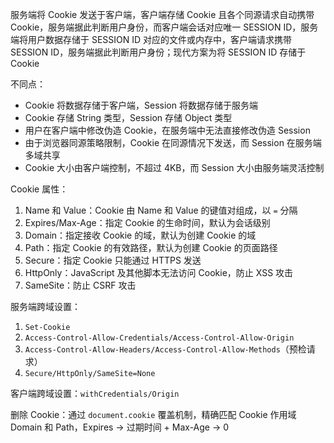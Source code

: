 服务端将 Cookie 发送于客户端，客户端存储 Cookie 且各个同源请求自动携带 Cookie，服务端据此判断用户身份，而客户端会话对应唯一 SESSION ID，服务端将用户数据存储于 SESSION ID 对应的文件或内存中，客户端请求携带 SESSION ID，服务端据此判断用户身份；现代方案为将 SESSION ID 存储于 Cookie

不同点：

- Cookie 将数据存储于客户端，Session 将数据存储于服务端
- Cookie 存储 String 类型，Session 存储 Object 类型
- 用户在客户端中修改伪造 Cookie，在服务端中无法直接修改伪造 Session
- 由于浏览器同源策略限制，Cookie 在同源情况下发送，而 Session 在服务端多域共享
- Cookie 大小由客户端控制，不超过 4KB，而 Session 大小由服务端灵活控制

Cookie 属性：

1. Name 和 Value：Cookie 由 Name 和 Value 的键值对组成，以 `=` 分隔
2. Expires/Max-Age：指定 Cookie 的生命时间，默认为会话级别
3. Domain：指定接收 Cookie 的域，默认为创建 Cookie 的域
4. Path：指定 Cookie 的有效路径，默认为创建 Cookie 的页面路径
5. Secure：指定 Cookie 只能通过 HTTPS 发送
6. HttpOnly：JavaScript 及其他脚本无法访问 Cookie，防止 XSS 攻击
7. SameSite：防止 CSRF 攻击

服务端跨域设置：

1. `Set-Cookie`
2. `Access-Control-Allow-Credentials/Access-Control-Allow-Origin`
3. `Access-Control-Allow-Headers/Access-Control-Allow-Methods`（预检请求）
4. `Secure/HttpOnly/SameSite=None`

客户端跨域设置：`withCredentials/Origin`

删除 Cookie：通过 `document.cookie` 覆盖机制，精确匹配 Cookie 作用域 Domain 和 Path，Expires -> 过期时间 + Max-Age -> 0
